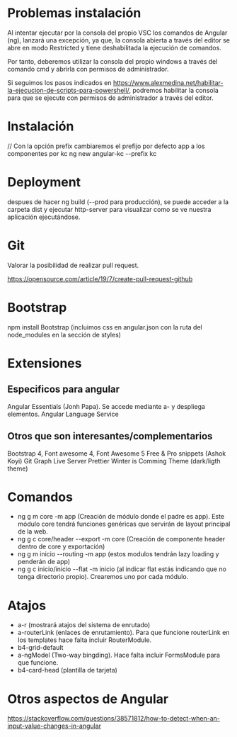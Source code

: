 # Problemas instalación

Al intentar ejecutar por la consola del propio VSC los comandos de Angular (ng), lanzará una excepción, ya que, la consola abierta a través
del editor se abre en modo Restricted y tiene deshabilitada la ejecución de comandos.

Por tanto, deberemos utilizar la consola del propio windows a través del comando cmd y abrirla con permisos de administrador.

Si seguimos los pasos indicados en https://www.alexmedina.net/habilitar-la-ejecucion-de-scripts-para-powershell/, podremos habilitar la consola
para que se ejecute con permisos de administrador a través del editor.

# Instalación

// Con la opción prefix cambiaremos el prefijo por defecto app a los componentes por kc
ng new angular-kc --prefix kc

# Deployment

despues de hacer ng build (--prod para producción), se puede acceder a la carpeta dist y ejecutar http-server para visualizar como
se ve nuestra aplicación ejecutándose.

# Git

Valorar la posibilidad de realizar pull request.

https://opensource.com/article/19/7/create-pull-request-github

# Bootstrap

npm install Bootstrap
(incluimos css en angular.json con la ruta del node_modules en la sección de styles)

# Extensiones

## Especificos para angular
Angular Essentials (Jonh Papa). Se accede mediante a- y despliega elementos.
Angular Language Service


## Otros que son interesantes/complementarios

Bootstrap 4, Font awesome 4, Font Awesome 5 Free & Pro snippets (Ashok Koyi)
Git Graph
Live Server
Prettier
Winter is Comming Theme (dark/ligth theme)

# Comandos

- ng g m core -m app (Creación de módulo donde el padre es app). Este módulo core tendrá funciones genéricas que servirán de layout
principal de la web.
- ng g c core/header --export -m core (Creación de componente header dentro de core y exportación)
- ng g m inicio --routing -m app (estos modulos tendrán lazy loading y penderán de app)
- ng g c inicio/inicio --flat -m inicio (al indicar flat estás indicando que no tenga directorio propio). Crearemos uno por cada módulo.

# Atajos

- a-r (mostrará atajos del sistema de enrutado)
- a-routerLink (enlaces de enrutamiento). Para que funcione routerLink en los templates hace falta incluir RouterModule.
- b4-grid-default
- a-ngModel (Two-way bingding). Hace falta incluir FormsModule para que funcione.
- b4-card-head (plantilla de tarjeta)

# Otros aspectos de Angular

https://stackoverflow.com/questions/38571812/how-to-detect-when-an-input-value-changes-in-angular
